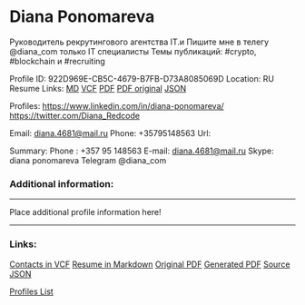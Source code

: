 # Diana Ponomareva

Руководитель рекрутингового агентства IT.и Пишите мне в телегу @diana_com только IT специалисты Темы публикаций: #crypto, #blockchain и #recruiting

Profile ID: 922D969E-CB5C-4679-B7FB-D73A8085069D
Location: RU
Resume Links: [MD](Diana_Ponomareva.md)  [VCF](Diana_Ponomareva.vcf)  [PDF](Diana_Ponomareva.pdf)  [PDF original](Diana_Ponomareva.original.pdf)  [JSON](Diana_Ponomareva.resume.json)

Profiles:
https://www.linkedin.com/in/diana-ponomareva/
https://twitter.com/Diana_Redcode

Email: <a href='mailto:diana.4681@mail.ru'>diana.4681@mail.ru</a>
Phone: +35795148563
Url: 

Summary:
Phone : +357 95 148563
E-mail: diana.4681@mail.ru
Skype: diana ponomareva
Telegram @diana_com

### Additional information:
----

Place additional profile information here!

----
### Links:
[Contacts in VCF](Diana_Ponomareva.vcf)
[Resume in Markdown](Diana_Ponomareva.md)
[Original PDF](Diana_Ponomareva.original.pdf)
[Generated PDF](Diana_Ponomareva.pdf)
[Source JSON](Diana_Ponomareva.resume.json)

[Profiles List](/profiles.md)

